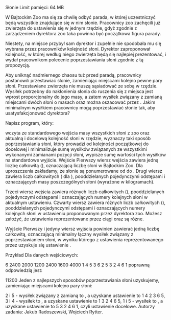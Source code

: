 Słonie
Limit pamięci: 64 MB

W Bajtockim Zoo ma się za chwilę odbyć parada, w której uczestniczyć będą wszystkie znajdujące się w nim słonie. Pracownicy zoo zachęcili już zwierzęta do ustawienia się w jednym rzędzie, gdyż zgodnie z zarządzeniem dyrektora zoo taka powinna być początkowa figura parady.

Niestety, na miejsce przybył sam dyrektor i zupełnie nie spodobała mu się wybrana przez pracowników kolejność słoni. Dyrektor zaproponował kolejność, w której według niego zwierzęta będą się najlepiej prezentować, i wydał pracownikom polecenie poprzestawiania słoni zgodnie z tą propozycją.

Aby uniknąć nadmiernego chaosu tuż przed paradą, pracownicy postanowili przestawiać słonie, zamieniając miejscami kolejno pewne pary słoni. Przestawiane zwierzęta nie muszą sąsiadować ze sobą w rzędzie. Wysiłek potrzebny do nakłonienia słonia do ruszenia się z miejsca jest wprost proporcjonalny do jego masy, a zatem wysiłek związany z zamianą miejscami dwóch słoni o masach  oraz  można oszacować przez . Jakim minimalnym wysiłkiem pracownicy mogą poprzestawiać słonie tak, aby usatysfakcjonować dyrektora?

Napisz program, który:

wczyta ze standardowego wejścia masy wszystkich słoni z zoo oraz aktualną i docelową kolejność słoni w rzędzie,
wyznaczy taki sposób poprzestawiania słoni, który prowadzi od kolejności początkowej do docelowej i minimalizuje sumę wysiłków związanych ze wszystkimi wykonanymi zamianami pozycji słoni,
wypisze sumę wartości tych wysiłków na standardowe wyjście.
Wejście
Pierwszy wiersz wejścia zawiera jedną liczbę całkowitą  (), oznaczającą liczbę słoni w Bajtockim Zoo. Dla uproszczenia zakładamy, że słonie są ponumerowane od  do . Drugi wiersz zawiera  liczb całkowitych  ( dla ), pooddzielanych pojedynczymi odstępami i oznaczających masy poszczególnych słoni (wyrażone w kilogramach).

Trzeci wiersz wejścia zawiera  różnych liczb całkowitych  (), pooddzielanych pojedynczymi odstępami i oznaczających numery kolejnych słoni w aktualnym ustawieniu. Czwarty wiersz zawiera  różnych liczb całkowitych  (), pooddzielanych pojedynczymi odstępami i oznaczających numery kolejnych słoni w ustawieniu proponowanym przez dyrektora zoo. Możesz założyć, że ustawienia reprezentowane przez ciągi  oraz  są różne.

Wyjście
Pierwszy i jedyny wiersz wyjścia powinien zawierać jedną liczbę całkowitą, oznaczającą minimalny łączny wysiłek związany z poprzestawianiem słoni, w wyniku którego z ustawienia reprezentowanego przez  uzyskuje się ustawienie .

Przykład
Dla danych wejściowych:

6
2400 2000 1200 2400 1600 4000
1 4 5 3 6 2
5 3 2 4 6 1
poprawną odpowiedzią jest:

11200
Jeden z najlepszych sposobów poprzestawiania słoni uzyskujemy, zamieniając miejscami kolejno pary słoni:

2 i 5 - wysiłek związany z zamianą to , a uzyskane ustawienie to 1 4 2 3 6 5,
3 i 4 - wysiłek to , a uzyskane ustawienie to 1 3 2 4 6 5,
1 i 5 - wysiłek to , a uzyskane ustawienie to 5 3 2 4 6 1, czyli ustawienie docelowe.
Autorzy zadania: Jakub Radoszewski, Wojciech Rytter.

